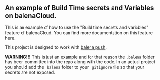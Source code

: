 ## An example of Build Time secrets and Variables on balenaCloud.

This is an example of how to use the "Build time secrets and variables" feature of balenaCloud. You can find more documentation on this feature [here](https://www.balena.io/docs/learn/deploy/deployment/#build-time-secrets-and-variables).

This project is designed to work with [balena push](https://www.balena.io/docs/learn/deploy/deployment/#balena-push).

**WARNING!!!** This is just an example and for that reason the `.balena` folder has been committed into the repo along with the code. In an actual project you should add the `.balena` folder to your `.gitignore` file so that your secrets are not exposed.